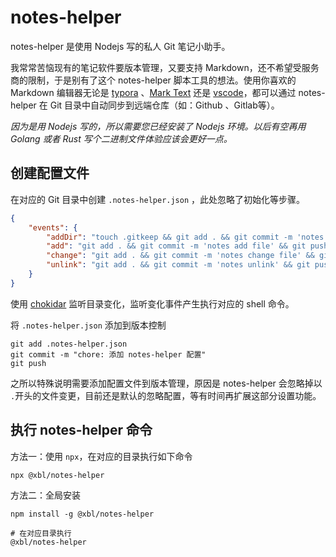 # notes-helper

notes-helper 是使用 Nodejs 写的私人 Git 笔记小助手。

我常常苦恼现有的笔记软件要版本管理，又要支持 Markdown，还不希望受服务商的限制，于是别有了这个 notes-helper 脚本工具的想法。使用你喜欢的 Markdown 编辑器无论是 [typora](https://typora.io/) 、[Mark Text](https://marktext.app/) 还是 [vscode](https://code.visualstudio.com/)，都可以通过 notes-helper 在 Git 目录中自动同步到远端仓库（如：Github 、Gitlab等）。

*因为是用 Nodejs 写的，所以需要您已经安装了 Nodejs 环境。以后有空再用 Golang 或者 Rust 写个二进制文件体验应该会更好一点。*

## 创建配置文件

在对应的 Git 目录中创建 `.notes-helper.json` ，此处忽略了初始化等步骤。

```json
{
    "events": {
        "addDir": "touch .gitkeep && git add . && git commit -m 'notes add folder' && git push",
        "add": "git add . && git commit -m 'notes add file' && git push",
        "change": "git add . && git commit -m 'notes change file' && git push",
        "unlink": "git add . && git commit -m 'notes unlink' && git push"
    }
}
```

使用 [chokidar](https://github.com/paulmillr/chokidar) 监听目录变化，监听变化事件产生执行对应的 shell 命令。

将 `.notes-helper.json` 添加到版本控制

```shell
git add .notes-helper.json
git commit -m "chore: 添加 notes-helper 配置"
git push
```

之所以特殊说明需要添加配置文件到版本管理，原因是 notes-helper 会忽略掉以 `.`开头的文件变更，目前还是默认的忽略配置，等有时间再扩展这部分设置功能。



## 执行 notes-helper 命令

方法一：使用 `npx`，在对应的目录执行如下命令

```shell
npx @xbl/notes-helper
```

方法二：全局安装

```shell
npm install -g @xbl/notes-helper

# 在对应目录执行
@xbl/notes-helper
```
